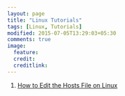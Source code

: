 ```yaml
---
layout: page
title: "Linux Tutorials"
tags: [Linux, Tutorials]
modified: 2015-07-05T13:29:03+05:30
comments: true
image:
  feature:
  credit:
  creditlink:
---
```


1. <a href="/linux/tutorials/how-to-edit-the-hosts-file-on-linux/"> How to Edit the Hosts File on Linux </a>
